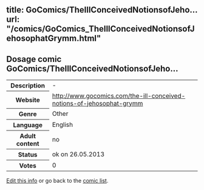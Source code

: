 title: GoComics/TheIllConceivedNotionsofJeho...
url: "/comics/GoComics_TheIllConceivedNotionsofJehosophatGrymm.html"
---
Dosage comic GoComics/TheIllConceivedNotionsofJeho...
-----------------------------------------

<p id="msg"></p>
<script type="text/javascript">
if (window.location.search === '?edit_info_mail=sent_ok') {
  var elem = document.getElementById("msg");
  elem.innerHTML = 'Edited information sucessfully sent for review, which is usually done daily. Thanks!';
  elem.className = 'ok';
}
</script>
<table class="comicinfo">
<tr>
<th>Description</th><td>-</td>
</tr>
<tr>
<th>Website</th><td><a href="http://www.gocomics.com/the-ill-conceived-notions-of-jehosophat-grymm">http://www.gocomics.com/the-ill-conceived-notions-of-jehosophat-grymm</a></td>
</tr>
<tr>
<th>Genre</th><td>Other</td>
</tr>
<tr>
<th>Language</th><td>English</td>
</tr>
<tr>
<th>Adult content</th><td>no</td>
</tr>
<tr>
<th>Status</th><td>ok on 26.05.2013</td>
</tr>
<tr>
<th>Votes</th><td>0</td>
</tr>
</table>

[Edit this info](GoComics_TheIllConceivedNotionsofJehosophatGrymm_edit.html) or go back to the [comic list](../comic-index.html).
